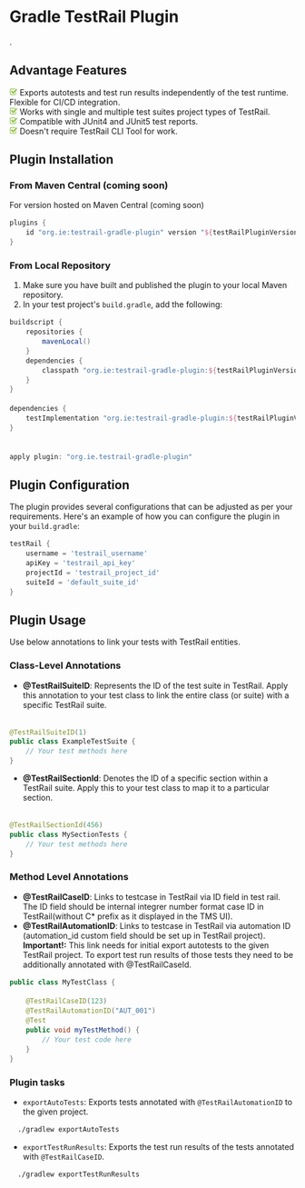 # Gradle TestRail Plugin

.

## Advantage Features

<img src="docs/img/checkbox.jpeg" width="14"> Exports autotests and test run results independently of the test runtime. Flexible for CI/CD integration.<br/>
<img src="docs/img/checkbox.jpeg" width="14"> Works with single and multiple test suites project types of TestRail.<br/>
<img src="docs/img/checkbox.jpeg" width="14"> Compatible with JUnit4 and JUnit5 test reports.</br> 
<img src="docs/img/checkbox.jpeg" width="14"> Doesn't require TestRail CLI Tool for work.</br>  

## Plugin Installation

### From Maven Central (coming soon)

For version hosted on Maven Central (coming soon)

```groovy
plugins {
    id "org.ie:testrail-gradle-plugin" version "${testRailPluginVersion}"
}
```

### From Local Repository

1. Make sure you have built and published the plugin to your local Maven repository.
2. In your test project's `build.gradle`, add the following:

```groovy
buildscript {
    repositories {
        mavenLocal()
    }
    dependencies {
        classpath "org.ie:testrail-gradle-plugin:${testRailPluginVersion}"
    }
}

dependencies {
    testImplementation "org.ie:testrail-gradle-plugin:${testRailPluginVersion}"
}


apply plugin: "org.ie.testrail-gradle-plugin"
```

## Plugin Configuration

The plugin provides several configurations that can be adjusted as per your requirements. Here's an example of how you
can configure the plugin in your `build.gradle`:

```groovy
testRail {
    username = 'testrail_username'
    apiKey = 'testrail_api_key'
    projectId = 'testrail_project_id'
    suiteId = 'default_suite_id'
}
```

## Plugin Usage

Use below annotations to link your tests with TestRail entities.

### Class-Level Annotations

- **@TestRailSuiteID**: Represents the ID of the test suite in TestRail. Apply this annotation to your test class to
  link the entire class (or suite) with a specific TestRail suite.

```java

@TestRailSuiteID(1)
public class ExampleTestSuite {
    // Your test methods here
}
```  

- **@TestRailSectionId**: Denotes the ID of a specific section within a TestRail suite. Apply this to your test class to
  map it to a particular section.

```java

@TestRailSectionId(456)
public class MySectionTests {
    // Your test methods here
}
```

### Method Level Annotations

- **@TestRailCaseID**: Links to testcase in TestRail via ID field in test rail. The ID field should be internal integrer
  number format case ID
  in TestRail(without C* prefix as it displayed in the TMS UI).
- **@TestRailAutomationID**: Links to testcase in TestRail via automation ID (automation_id custom field should be set
  up in TestRail project).
  **Important!:** This link needs for initial export autotests to the given TestRail project.
  To export test run results of those tests they need to be additionally annotated with @TestRailCaseId.

```java
public class MyTestClass {

    @TestRailCaseID(123)
    @TestRailAutomationID("AUT_001")
    @Test
    public void myTestMethod() {
        // Your test code here
    }
}
```

### Plugin tasks

- `exportAutoTests`: Exports tests annotated with `@TestRailAutomationID` to the given project.

```bash
  ./gradlew exportAutoTests
```

- `exportTestRunResults`: Exports the test run results of the tests annotated with `@TestRailCaseID`.

```bash
  ./gradlew exportTestRunResults
```












